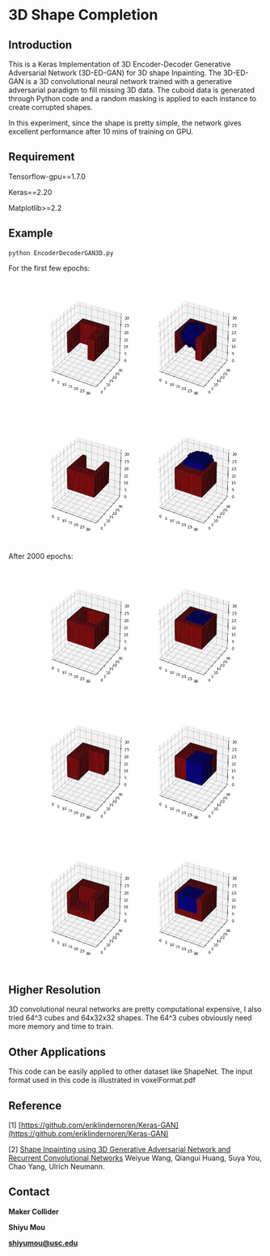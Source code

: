 # 3D Shape Completion 

## Introduction

This is a Keras Implementation of 3D Encoder-Decoder Generative Adversarial Network (3D-ED-GAN) for 3D shape Inpainting. The 3D-ED-GAN is a 3D convolutional neural network trained with a generative adversarial paradigm to fill missing 3D data. The cuboid data is generated through Python code and a random masking is applied to each instance to create corrupted shapes. 

In this experiment, since the shape is pretty simple, the network gives excellent performance after 10 mins of training on GPU.  

## Requirement

Tensorflow-gpu==1.7.0

Keras==2.20

Matplotlib>=2.2

## Example

~~~
python EncoderDecoderGAN3D.py
~~~

For the first few epochs: 

![](images__32cube/photo_2018-07-06_19-34-57.jpg)


![](images__32cube/photo_2018-07-06_19-35-00.jpg)

After 2000 epochs:

![](images__32cube/photo_2018-07-06_19-34-53.jpg)

![](images__32cube/photo_2018-07-06_19-33-51.jpg)

![](images__32cube/photo_2018-07-06_19-33-26.jpg)

## Higher Resolution

3D convolutional neural networks are pretty computational expensive, I also tried 64^3 cubes and 64x32x32 shapes. The 64^3 cubes obviously need more memory and time to train. 

## Other Applications

This code can be easily applied to other dataset like ShapeNet. The input format used in this code is illustrated in voxelFormat.pdf
## Reference

[1] [https://github.com/eriklindernoren/Keras-GAN](https://github.com/eriklindernoren/Keras-GAN)

[2] [Shape Inpainting using 3D Generative Adversarial Network and Recurrent Convolutional Networks](https://arxiv.org/abs/1711.06375) Weiyue Wang, Qiangui Huang, Suya You, Chao Yang, Ulrich Neumann. 

## Contact 

**Maker Collider**

**Shiyu Mou**

**shiyumou@usc.edu**
